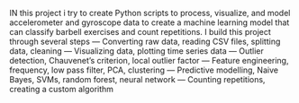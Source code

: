 IN this project i try to create Python scripts to process, visualize, and model accelerometer and gyroscope data to create a machine learning model that can classify barbell exercises and count repetitions.
I build this project through several steps
 — Converting raw data, reading CSV files, splitting data, cleaning
 — Visualizing data, plotting time series data
 — Outlier detection, Chauvenet’s criterion, local outlier factor
 — Feature engineering, frequency, low pass filter, PCA, clustering
 — Predictive modelling, Naive Bayes, SVMs, random forest, neural network
 — Counting repetitions, creating a custom algorithm
